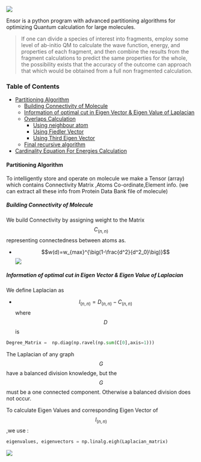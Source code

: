 ![](https://ojas-singh.github.io/xxz.png)

Ensor is a python program with advanced partitioning algorithms for optimizing Quantum calculation for large molecules.
> If one can divide a species of interest into fragments, employ some level of ab-initio QM to calculate the wave function, energy, and properties of each fragment, and then combine the results from the fragment calculations to predict the same properties for the whole, the possibility exists that the accuracy of the outcome can approach that which would be obtained from a full non fragmented calculation.

### Table of Contents

* [Partitioning Algorithm](#partitioning-algorithm)
	* [Building Connectivity of Molecule](#build-con-matrix)
	* [Information of optimal cut in Eigen Vector & Eigen Value of Laplacian](#laplacian)
	* [Overlaps Calculation](#overlap)
		* [Using neighbour atom](#neighbour)
		* [Using Fiedler Vector](#fiedler)
		* [Using Third Eigen Vector](#thirdeigh)
	* [Final recursive algorithm](#algorithm)
* [Cardinality Equation For Energies Calculation](#equation)
#### Partitioning Algorithm
To intelligently store and operate on molecule we make a Tensor (array) which contains Connectivity Matrix ,Atoms Co-ordinate,Element info. (we can extract all these info from Protein Data Bank file of molecule) 

##### Building Connectivity of Molecule
We build Connectivity by assigning weight to the Matrix $$C_(n,n)$$ representing connectedness between atoms as. 

* $$w(d)=w_{max}^{\big(1-\frac{d^2}{d^2_0}\big)}$$
![](https://ojas-singh.github.io/gausconw.jpeg)

##### Information of optimal cut in Eigen Vector & Eigen Value of Laplacian

We define Laplacian as
* $$l_(n,n)=D_(n,n)-C_(n,n)$$ where $$D$$ is 
```python
Degree_Matrix =  np.diag(np.ravel(np.sum(C[0],axis=1))) 
```
The Laplacian of any graph $$G$$ have a balanced division knowledge, but the $$G$$ must be a one connected component. Otherwise a balanced division does not occur. 

To calculate Eigen Values and corresponding Eigen Vector of $$l_(n,n)$$ ,we use :

```python
eigenvalues, eigenvectors = np.linalg.eigh(Laplacian_matrix)
```
![](https://ojas-singh.github.io/Untitled-2.png )

